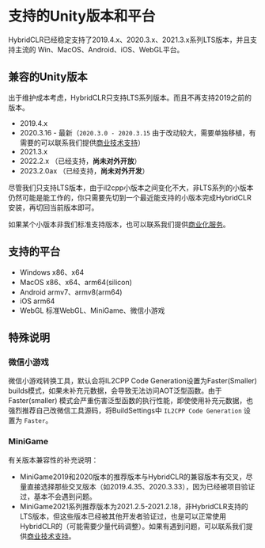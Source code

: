 
# 支持的Unity版本和平台

HybridCLR已经稳定支持了2019.4.x、2020.3.x、2021.3.x系列LTS版本，并且支持主流的 Win、MacOS、Android、iOS、WebGL平台。

## 兼容的Unity版本

出于维护成本考虑，HybridCLR只支持LTS系列版本。而且不再支持2019之前的版本。

- 2019.4.x
- 2020.3.16 - 最新（`2020.3.0 - 2020.3.15` 由于改动较大，需要单独移植，有需要的可以联系我们提供[商业技术支持](/other/business.md)）
- 2021.3.x
- 2022.2.x （已经支持，**尚未对外开放**）
- 2023.2.0ax （已经支持，**尚未对外开发**）


尽管我们只支持LTS版本，由于il2cpp小版本之间变化不大，非LTS系列的小版本仍然可能是能工作的，你只需要先切到一个最近能支持的小版本完成HybridCLR安装，再切回当前版本即可。

如果某个小版本非我们标准支持版本，也可以联系我们提供[商业化服务](/other/business.md)。


## 支持的平台

- Windows x86、x64
- MacOS x86、x64、arm64(silicon)
- Android armv7、armv8(arm64)
- iOS arm64
- WebGL 标准WebGL、MiniGame、微信小游戏

## 特殊说明

### 微信小游戏

微信小游戏转换工具，默认会将IL2CPP Code Generation设置为Faster(Smaller) builds模式，如果未补充元数据，会导致无法访问AOT泛型函数。由于 Faster(smaller) 模式会严重伤害泛型函数的执行性能，即使使用补充元数据，也强烈推荐自己改微信工具源码，将BuildSettings中 `IL2CPP Code Generation` 设置为 `Faster`。

### MiniGame

有关版本兼容性的补充说明：

- MiniGame2019和2020版本的推荐版本与HybridCLR的兼容版本有交叉，尽量直接选择那些交叉版本（如2019.4.35、2020.3.33），因为已经被项目验证过，基本不会遇到问题。
- MiniGame2021系列推荐版本为2021.2.5-2021.2.18，非HybridCLR支持的LTS版本，但这些版本已经被其他开发者验证过，也是可以正常使用HybridCLR的（可能需要少量代码调整）。如果有遇到问题，可以联系我们提供[商业技术支持](/other/business.md)。
